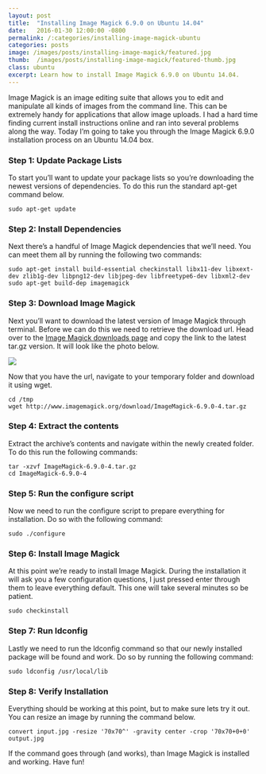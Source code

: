 ```yaml
---
layout: post
title:  "Installing Image Magick 6.9.0 on Ubuntu 14.04"
date:   2016-01-30 12:00:00 -0800
permalink: /:categories/installing-image-magick-ubuntu
categories: posts
image: /images/posts/installing-image-magick/featured.jpg
thumb:  /images/posts/installing-image-magick/featured-thumb.jpg
class: ubuntu
excerpt: Learn how to install Image Magick 6.9.0 on Ubuntu 14.04.
---
```


Image Magick is an image editing suite that allows you to edit and manipulate all kinds of images from the command line. This can be extremely handy for applications that allow image uploads. I had a hard time finding current install instructions online and ran into several problems along the way. Today I’m going to take you through the Image Magick 6.9.0 installation process on an Ubuntu 14.04 box.

### Step 1: Update Package Lists

To start you’ll want to update your package lists so you’re downloading the newest versions of dependencies. To do this run the standard apt-get command below.

    sudo apt-get update

### Step 2: Install Dependencies

Next there’s a handful of Image Magick dependencies that we’ll need. You can meet them all by running the following two commands:

    sudo apt-get install build-essential checkinstall libx11-dev libxext-dev zlib1g-dev libpng12-dev libjpeg-dev libfreetype6-dev libxml2-dev
    sudo apt-get build-dep imagemagick

### Step 3: Download Image Magick

Next you’ll want to download the latest version of Image Magick through terminal. Before we can do this we need to retrieve the download url. Head over to the [Image Magick downloads page](http://www.imagemagick.org/download/) and copy the link to the latest tar.gz version. It will look like the photo below.

[![](/images/posts/image-magick/download_thumb.png)](/images/posts/image-magick/download.png)

Now that you have the url, navigate to your temporary folder and download it using wget.

    cd /tmp
    wget http://www.imagemagick.org/download/ImageMagick-6.9.0-4.tar.gz

### Step 4: Extract the contents

Extract the archive’s contents and navigate within the newly created folder. To do this run the following commands:

    tar -xzvf ImageMagick-6.9.0-4.tar.gz
    cd ImageMagick-6.9.0-4

### Step 5: Run the configure script

Now we need to run the configure script to prepare everything for installation. Do so with the following command:

    sudo ./configure

### Step 6: Install Image Magick

At this point we’re ready to install Image Magick. During the installation it will ask you a few configuration questions, I just pressed enter through them to leave everything default. This one will take several minutes so be patient.

    sudo checkinstall

### Step 7: Run ldconfig

Lastly we need to run the ldconfig command so that our newly installed package will be found and work. Do so by running the following command:

    sudo ldconfig /usr/local/lib

### Step 8: Verify Installation

Everything should be working at this point, but to make sure lets try it out. You can resize an image by running the command below.

    convert input.jpg -resize '70x70^' -gravity center -crop '70x70+0+0' output.jpg

If the command goes through (and works), than Image Magick is installed and working. Have fun!